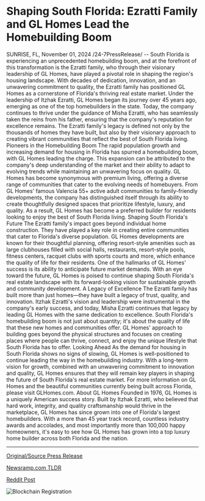 # Shaping South Florida: Ezratti Family and GL Homes Lead the Homebuilding Boom

SUNRISE, FL, November 01, 2024 /24-7PressRelease/ -- South Florida is experiencing an unprecedented homebuilding boom, and at the forefront of this transformation is the Ezratti family, who through their visionary leadership of GL Homes, have played a pivotal role in shaping the region's housing landscape. With decades of dedication, innovation, and an unwavering commitment to quality, the Ezratti family has positioned GL Homes as a cornerstone of Florida's thriving real estate market.  Under the leadership of Itzhak Ezratti, GL Homes began its journey over 45 years ago, emerging as one of the top homebuilders in the state. Today, the company continues to thrive under the guidance of Misha Ezratti, who has seamlessly taken the reins from his father, ensuring that the company's reputation for excellence remains. The Ezratti family's legacy is defined not only by the thousands of homes they have built, but also by their visionary approach to creating vibrant communities that reflect the best of South Florida living.  Pioneers in the Homebuilding Boom  The rapid population growth and increasing demand for housing in Florida has spurred a homebuilding boom, with GL Homes leading the charge. This expansion can be attributed to the company's deep understanding of the market and their ability to adapt to evolving trends while maintaining an unwavering focus on quality.  GL Homes has become synonymous with premium living, offering a diverse range of communities that cater to the evolving needs of homebuyers. From GL Homes' famous Valencia 55+ active adult communities to family-friendly developments, the company has distinguished itself through its ability to create thoughtfully designed spaces that prioritize lifestyle, luxury, and quality. As a result, GL Homes has become a preferred builder for residents looking to enjoy the best of South Florida living.  Shaping South Florida's Future  The Ezratti family's impact goes beyond individual home construction. They have played a key role in creating entire communities that cater to Florida's diverse population. GL Homes developments are known for their thoughtful planning, offering resort-style amenities such as large clubhouses filled with social halls, restaurants, resort-style pools, fitness centers, racquet clubs with sports courts and more, which enhance the quality of life for their residents.  One of the hallmarks of GL Homes' success is its ability to anticipate future market demands. With an eye toward the future, GL Homes is poised to continue shaping South Florida's real estate landscape with its forward-looking vision for sustainable growth and community development.  A Legacy of Excellence  The Ezratti family has built more than just homes—they have built a legacy of trust, quality, and innovation. Itzhak Ezratti's vision and leadership were instrumental in the company's early success, and today, Misha Ezratti continues that legacy by leading GL Homes with the same dedication to excellence.  South Florida's homebuilding boom is not just about quantity; it's about the quality of life that these new homes and communities offer. GL Homes' approach to building goes beyond the physical structures and focuses on creating places where people can thrive, connect, and enjoy the unique lifestyle that South Florida has to offer.  Looking Ahead  As the demand for housing in South Florida shows no signs of slowing, GL Homes is well-positioned to continue leading the way in the homebuilding industry. With a long-term vision for growth, combined with an unwavering commitment to innovation and quality, GL Homes ensures that they will remain key players in shaping the future of South Florida's real estate market.  For more information on GL Homes and the beautiful communities currently being built across Florida, please visit GLHomes.com.   About GL Homes  Founded in 1976, GL Homes is a uniquely American success story. Built by Itzhak Ezratti, who believed that hard work, integrity, and quality craftsmanship would thrive in the marketplace, GL Homes has since grown into one of Florida's largest homebuilders.   With a more than 45 year track record, countless industry awards and accolades, and most importantly more than 100,000 happy homeowners, it's easy to see how GL Homes has grown into a top luxury home builder across both Florida and the nation. 

---

[Original/Source Press Release](https://www.24-7pressrelease.com/press-release/515803/shaping-south-florida-ezratti-family-and-gl-homes-lead-the-homebuilding-boom)
                    

[Newsramp.com TLDR](https://newsramp.com/curated-news/ezratti-family-and-gl-homes-leading-south-florida-s-homebuilding-boom/20948495e1d2a1dc90fbf5f64ed9e74f) 

 



[Reddit Post](https://www.reddit.com/r/Business_NewsRamp/comments/1ggzt0c/ezratti_family_and_gl_homes_leading_south/) 



![Blockchain Registration](https://cdn.newsramp.app/24-7PressRelease/qrcode/2411/1/hike6qEw.webp)